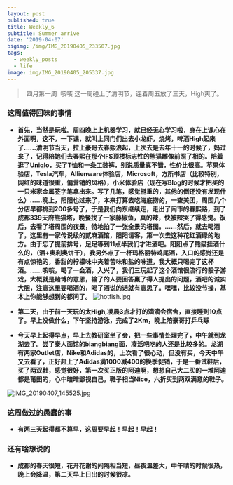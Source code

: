 ```yaml
---
layout: post
published: true
title: Weekly_6
subtitle: Summer arrive
date: '2019-04-07'
bigimg: /img/IMG_20190405_233507.jpg
tags:
  - weekly_posts
  - life
image: img/IMG_20190405_205337.jpg
---
```

> 四月第一周 
> 咳咳 这一周碰上了清明节，连着周五放了三天，High爽了。

### 这周值得回味的事情
- **首先，当然是玩啦。周四晚上上机器学习，就已经无心学习啦，身在上课心在外面啊，这不，一下课，就叫上同门们出去小龙虾，烧烤，啤酒High起来了……清明节当天，拉上豪哥去春熙浪起，上次去是去年十一的时候了，妈过来了，记得陪她们去春熙在那个IFS顶楼标志性的熊猫雕像前照了相的。陪着逛了Uniqlo，买了T恤和一条工装裤，别说质量真不错，性价比很高。苹果体验店，Tesla汽车，Allienware体验店，Microsoft，方所书店（比较特别，网红的味道很重，偏营销的风格），小米体验店（现在写Blog的时候才把买的一只米家金属签字笔拿出来。写了几笔，感觉挺重的，其他的倒还没有发现什么）……晚上，阳阳也过来了，本来打算去吃海底捞的，一查美团，周围几个分店早都排到200多号了，于是我们向东继续走，走出了闹市的春熙路，到了成都339天府熊猫塔，晚餐找了一家藤椒鱼，真的辣，快被辣哭了得感觉。饭后，去看了塔周围的夜景，特地拍了一张全景的塔图。……然后，就去喝酒了，这里有一家传说级的贰麻酒馆，阳阳请客，第一次去这种花红酒绿的地方。由于忘了提前排号，足足等到11点半我们才进酒吧。阳阳点了熊猫挂酒什么的，（酒+奥利奥饼干），我另外点了一杯玛格丽特鸡尾酒，入口的感觉还是有点惊艳的，香甜的柠檬味中夹着苦味和盐的味道，我大概只喝完了这杯酒。……咳咳，喝了一会酒，入兴了，我们三玩起了这个酒馆很流行的骰子游戏，大概就是赌博的意思，输了的人要回答赢了得人提出的问题，酒吧的诚实大胆，注意这里要喝酒的，喝了酒说的话就有意思了。嘿嘿，比较没节操，基本上你能够想到的都问了。**
![hotfish.jpg]({{site.baseurl}}/img/IMG_20190405_194411.jpg)


-  **第二天，由于前一天玩的太High,凌晨3点才打的滴滴会宿舍，直接睡到10点了。早上没做什么，下午坚持游泳，完成了2Km，晚上陪豪哥打乒乓球**

-   **今天早上起得早点，早上去教研室坐了会，把一些事情处理完了，中午就到龙湖去了。尝了秦人面馆的biangbiang面，凑活吧吃的人还是比较多的。龙湖有两家Outlet店，Nike和Adidas的，上次看了很心动，但没有买，今天中午又去看了，正好赶上了Adidas满1000减400的换季促销，于是一番试鞋后，买了两双鞋，感觉很好，第一次买正版的阿迪啊，想想自己大二买的一堆阿迪都是莆田的，心中暗暗鄙视自己。鞋子相当Nice，六折买到两双满意的鞋子。**

![IMG_20190407_145525.jpg]({{site.baseurl}}/img/IMG_20190407_145525.jpg)

### 这周做过的愚蠢的事
- **有两三天起得都不算早，这周要早起！早起！早起！**

### 还有啥想说的
- **成都的春天很短，花开花谢的间隔相当短，昼夜温差大，中午晴的时候很热，晚上会降温，第二天早上日出的时候很凉。**
